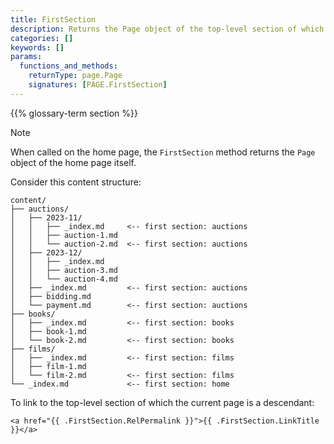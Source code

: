 ```yaml
---
title: FirstSection
description: Returns the Page object of the top-level section of which the given page is a descendant.
categories: []
keywords: []
params:
  functions_and_methods:
    returnType: page.Page
    signatures: [PAGE.FirstSection]
---
```


{{% glossary-term section %}}

> [!note]
> When called on the home page, the `FirstSection` method returns the `Page` object of the home page itself.

Consider this content structure:

```text
content/
├── auctions/
│   ├── 2023-11/
│   │   ├── _index.md     <-- first section: auctions
│   │   ├── auction-1.md
│   │   └── auction-2.md  <-- first section: auctions
│   ├── 2023-12/
│   │   ├── _index.md     
│   │   ├── auction-3.md
│   │   └── auction-4.md
│   ├── _index.md         <-- first section: auctions
│   ├── bidding.md
│   └── payment.md        <-- first section: auctions
├── books/
│   ├── _index.md         <-- first section: books
│   ├── book-1.md
│   └── book-2.md         <-- first section: books
├── films/
│   ├── _index.md         <-- first section: films
│   ├── film-1.md
│   └── film-2.md         <-- first section: films
└── _index.md             <-- first section: home
```

To link to the top-level section of which the current page is a descendant:

```go-html-template
<a href="{{ .FirstSection.RelPermalink }}">{{ .FirstSection.LinkTitle }}</a>
```
